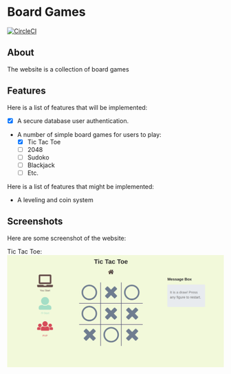 # Board Games
[![CircleCI](https://circleci.com/gh/larryworm1127/BoardGames.svg?style=svg)](https://circleci.com/gh/larryworm1127/BoardGames)

## About
The website is a collection of board games

## Features
Here is a list of features that will be implemented:
- [x] A secure database user authentication.
- A number of simple board games for users to play:
    - [x] Tic Tac Toe
    - [ ] 2048
    - [ ] Sudoko
    - [ ] Blackjack
    - [ ] Etc.

Here is a list of features that might be implemented:
- A leveling and coin system

## Screenshots
Here are some screenshot of the website:

Tic Tac Toe:
![Image of Tic Tac Toe](screenshots/screenshot_ttt.png)